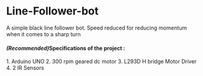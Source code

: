 # Line-Follower-bot
A simple black line follower bot. Speed reduced for reducing momentum when it comes to a sharp turn
<h4><b><i>(Recommended)</i>Specifications of the project : </b></h4>
1. Arduino UNO
2. 300 rpm geared dc motor
3. L293D H bridge Motor Driver
4. 2 IR Sensors
